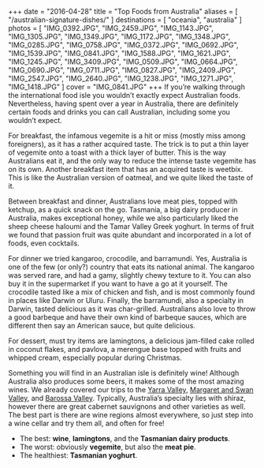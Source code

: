 +++
date    = "2016-04-28"
title   = "Top Foods from Australia"
aliases = [ "/australian-signature-dishes/" ]
destinations = [ "oceania", "australia" ]
photos  = [
  "IMG_0392.JPG", "IMG_2459.JPG", "IMG_1143.JPG", "IMG_1305.JPG", "IMG_1349.JPG",
  "IMG_1172.JPG", "IMG_1348.JPG", "IMG_0285.JPG", "IMG_0758.JPG", "IMG_0372.JPG",
  "IMG_0692.JPG", "IMG_1539.JPG", "IMG_0841.JPG", "IMG_1588.JPG", "IMG_1621.JPG",
  "IMG_1245.JPG", "IMG_3409.JPG", "IMG_0509.JPG", "IMG_0664.JPG", "IMG_0690.JPG",
  "IMG_0711.JPG", "IMG_0827.JPG", "IMG_2409.JPG", "IMG_2547.JPG", "IMG_2640.JPG",
  "IMG_1238.JPG", "IMG_1271.JPG", "IMG_1418.JPG"
]
cover = "IMG_0841.JPG"
+++
If you’re walking through the international food isle you wouldn’t exactly expect Australian foods. Nevertheless, having spent over a year in Australia, there are definitely certain foods and drinks you can call Australian, including some you wouldn’t expect.
<!--more-->
For breakfast, the infamous vegemite is a hit or miss (mostly miss among foreigners), as it has a rather acquired taste. The trick is to put a thin layer of vegemite onto a toast with a thick layer of butter. This is the way Australians eat it, and the only way to reduce the intense taste vegemite has on its own. Another breakfast item that has an acquired taste is weetbix. This is like the Australian version of oatmeal, and we quite liked the taste of it.

Between breakfast and dinner, Australians love meat pies, topped with ketchup, as a quick snack on the go. Tasmania, a big dairy producer in Australia, makes exceptional honey, while we also particularly liked the sheep cheese haloumi and the Tamar Valley Greek yoghurt. In terms of fruit we found that passion fruit was quite abundant and incorporated in a lot of foods, even cocktails.

For dinner we tried kangaroo, crocodile, and barramundi. Yes, Australia is one of the few (or only?) country that eats its national animal. The kangaroo was served rare, and had a gamy, slightly chewy texture to it. You can also buy it in the supermarket if you want to have a go at it yourself. The crocodile tasted like a mix of chicken and fish, and is most commonly found in places like Darwin or Uluru. Finally, the barramundi, also a specialty in Darwin, tasted delicious as it was char-grilled. Australians also love to throw a good barbeque and have their own kind of barbeque sauces, which are different then say an American sauce, but quite delicious.

For dessert, must try items are lamingtons, a delicious jam-filled cake rolled in coconut flakes, and pavlova, a merengue base topped with fruits and whipped cream, especially popular during Christmas.

Something you will find in an Australian isle is definitely wine! Although Australia also produces some beers, it makes some of the most amazing wines. We already covered our trips to the [Yarra Valley](/wine-tasting-in-yarra-valley/), [Margaret and Swan Valley](/a-long-weekend-in-western-australia/), and [Barossa Valley](/a-taste-of-south-australia/). Typically, Australia’s specialty lies with shiraz, however there are great cabernet sauvignons and other varieties as well. The best part is there are wine regions almost everywhere, so just step into a wine cellar and try them all, and often for free!

* The best: **wine**, **lamingtons**, and the **Tasmanian dairy products**.
* The worst: obviously **vegemite**, but also the **meat pie**.
* The healthiest: **Tasmanian yoghurt**.